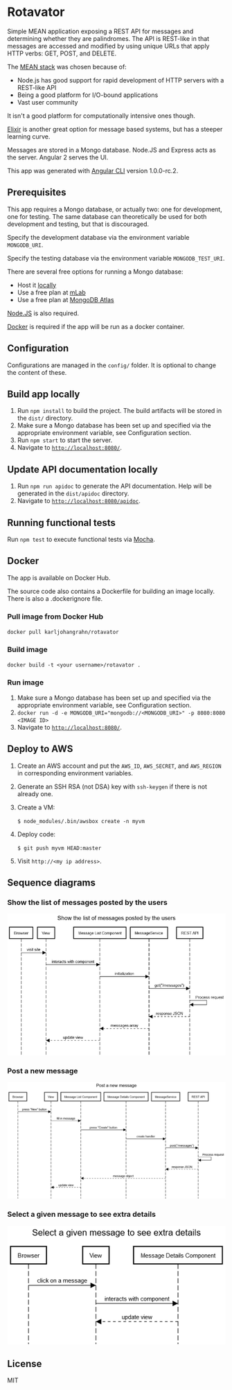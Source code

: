 # Rotavator

Simple MEAN application exposing a REST API for messages and determining whether they are palindromes. The API is REST-like in that messages are accessed and modified by using unique URLs that apply HTTP verbs: GET, POST, and DELETE.

The [MEAN stack](http://mean.io/) was chosen because of:
* Node.js has good support for rapid development of HTTP servers with a REST-like API
* Being a good platform for I/O-bound applications
* Vast user community

It isn't a good platform for computationally intensive ones though.

[Elixir](http://elixir-lang.org/) is another great option for message based systems, but has a steeper learning curve.

Messages are stored in a Mongo database. Node.JS and Express acts as the server. Angular 2 serves the UI.

This app was generated with [Angular CLI](https://github.com/angular/angular-cli) version 1.0.0-rc.2.

## Prerequisites

This app requires a Mongo database, or actually two: one for development, one for testing. The same database can theoretically be used for both development and testing, but that is discouraged.

Specify the development database via the environment variable `MONGODB_URI`.

Specify the testing database via the environment variable `MONGODB_TEST_URI`.

There are several free options for running a Mongo database:
* Host it [locally](https://docs.mongodb.com/manual/installation/)
* Use a free plan at [mLab](https://mlab.com/)
* Use a free plan at [MongoDB Atlas](https://www.mongodb.com/cloud/atlas/pricing)

[Node.JS](https://nodejs.org/) is also required.

[Docker](https://www.docker.com/) is required if the app will be run as a docker container.

## Configuration

Configurations are managed in the `config/` folder. It is optional to change the content of these.

## Build app locally

1. Run `npm install` to build the project. The build artifacts will be stored in the `dist/` directory.
2. Make sure a Mongo database has been set up and specified via the appropriate environment variable, see Configuration section.
3. Run `npm start` to start the server.
4. Navigate to [`http://localhost:8080/`](http://localhost:8080/).

## Update API documentation locally

1. Run `npm run apidoc` to generate the API documentation. Help will be generated in the `dist/apidoc` directory.
2. Navigate to [`http://localhost:8080/apidoc`](http://localhost:8080/apidoc).

## Running functional tests

Run `npm test` to execute functional tests via [Mocha](https://mochajs.org/).

## Docker

The app is available on Docker Hub.

The source code also contains a Dockerfile for building an image locally. There is also a .dockerignore file.

### Pull image from Docker Hub

`docker pull karljohangrahn/rotavator`

### Build image

`docker build -t <your username>/rotavator .`

### Run image

1. Make sure a Mongo database has been set up and specified via the appropriate environment variable, see Configuration section.
2. `docker run -d -e MONGODB_URI="mongodb://<MONGODB_URI>" -p 8080:8080 <IMAGE ID>`
3. Navigate to [`http://localhost:8080/`](http://localhost:8080/).

## Deploy to AWS

1. Create an AWS account and put the `AWS_ID`, `AWS_SECRET`, and `AWS_REGION` in corresponding environment variables.
2. Generate an SSH RSA (not DSA) key with `ssh-keygen` if there is not already one.
3. Create a VM:

   `$ node_modules/.bin/awsbox create -n myvm`

4. Deploy code:

   `$ git push myvm HEAD:master`

5. Visit `http://<my ip address>`.

## Sequence diagrams

### Show the list of messages posted by the users

![Show the list of messages posted by the users](./sequence_diagrams/Show_the_list_of_messages_posted_by_the_users.png)

### Post a new message

![Post a new message](./sequence_diagrams/Post_a_new_message.png)

### Select a given message to see extra details

![Select a given message to see extra details](./sequence_diagrams/Select_a_given_message_to_see_extra_details.png)

## License

MIT
